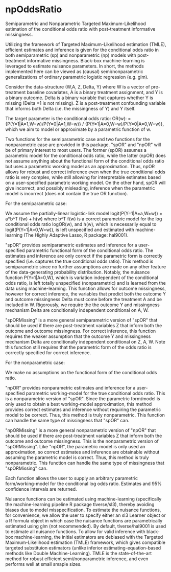 # npOddsRatio
Semiparametric and Nonparametric Targeted Maximum-Likelihood estimation of the conditional odds ratio with post-treatment informative missingness. 

Utilizing the framework of Targeted Maximum-Likelihood estimation (TMLE), efficient estimates and inference is given for the conditional odds ratio in both semiparametric (sp) and nonparametric (np) models with post-treatment informative missingness. Black-box machine-learning is leveraged to estimate nuisance parameters. In short, the methods implemented here can be viewed as (causal) semi/nonparametric generalizations of ordinary parametric logistic regression (e.g. glm). 

Consider the data-structure (W,A, Z, Delta, Y) where W is a vector of pre-treatment baseline covariates, A is a binary treatment assignment, and Y is a binary outcome. Delta is a binary variable that captures whether Y is missing (Delta =1 is not missing). Z is a post-treatment confounding variable that informs both Delta (i.e. the missingness of Y) and Y itself. 

The target parameter is the conditional odds ratio:
OR(w): = {P(Y=1|A=1,W=w)/P(Y=0|A=1,W=w)} / {P(Y=1|A=0,W=w)/P(Y=0|A=0,W=w)},
which we aim to model or approximate by a parametric function of w.

Two functions for the semiparametric case and two functions for the nonparametric case are provided in this package. "spOR" and "npOR" will be of primary interest to most users. The former (spOR) assumes a parametric model for the conditional odds ratio, while the latter (npOR) does not assume anything about the functional form of the conditional odds ratio but uses a parametric working model as an approximation. Thus, npOR allows for robust and correct inference even when the true conditional odds ratio is very complex, while still allowing for interpretable estimates based on a user-specified parametric working model. On the other hand, spOR will give incorrect, and possibly misleading, inference when the parametric model is incorrect (does not contain the true OR function).

For the semiparametric case:

We assume the partially-linear logistic-link model
logit(P(Y=1|A=a,W=w)) = a*b^T f(w) + h(w)
where b^T f(w) is a correct parametric model for the log conditional odds ratio logOR(w), and h(w), which is necessarily equal to logit(P(Y=1|A=0,W=w)), is left unspecified and estimated with machine-learning (The Highly Adaptive Lasso, R package: hal9001).

"spOR" provides semiparametric estimates and inference for a user-specified parametric functional form of the conditional odds ratio. The estimates and inference are only correct if the parametric form is correctly specified (i.e. captures the true conditional odds ratio). This method is semiparametric since no further assumptions are made on any other feature of the data-generating probability distribution. Notably, the nuisance function P(Y=1|A=0,W), which is variation independent of the conditional odds ratio, is left totally unspecified (nonparametric) and is learned from the data using machine-learning. This function allows for outcome missingness, however for correct inference, the variables that predict both the outcome Y and outcome missingness Delta must come before the treatment A and be included in W. Rigorously, we require the the outcome Y and missingness mechanism Delta are conditionally independent conditional on A, W.

"spORMissing" is a more general semiparametric version of "spOR" that should be used if there are post-treatment variables Z that inform both the outcome and outcome missingness. For correct inference, this function requires the weaker assumption that  the outcome Y and missingness mechanism Delta are conditionally independent conditional on Z, A, W. Note this function still requires that the parametric form of the odds ratio is correctly specified for correct inference. 

For the nonparametric case:

We make no assumptions on the functional form of the conditional odds ratio.

"npOR" provides nonparametric estimates and inference for a user-specified parametric working-model for the true conditional odds ratio. This is a nonparametric version of "spOR". Since the parametric form/model is only used to obtain a  best working-model approximation, this method provides correct estimates and inference without requiring the parametric model to be correct. Thus, this method is truly nonparametric. This function can handle the same type of missingness that "spOR" can.

"npORMissing" is a more general nonparametric version of "npOR" that should be used if there are post-treatment variables Z that inform both the outcome and outcome missingness. This is the nonparametric version of "spORMissing". Like "npOR", the parametric model is only used an approximation, so correct estimates and inference are obtainable without assuming the parametric model is correct. Thus, this method is truly nonparametric. This function can handle the same type of missingness that "spORMissing" can.


Each function allows the user to supply an arbitrary parametric form/working-model for the conditional log odds ratio. Estimates and 95% confidence intervals are returned. 

Nuisance functions can be estimated using machine-learning (specifically the machine-learning pipeline R package tlverse/sl3), thereby avoiding biases due to model misspecification. To estimate the nuisance functions, for convenience, we allow the user to specify either an sl3 Learner object or a R formula object in which case the nuisance functions are parametrically estimated using glm (not recommended). By default, tlverse/hal9001 is used to estimate all nuisance functions. To allow for valid inference with black-box machine-learning, the initial estimators are debiased with the Targeted Maximum-Likelihood estimation (TMLE) framework, which gives compatible targeted substituion estimators (unlike inferior estimating-equation-based methods like Double Machine-Learning). TMLE is the state-of-the-art method for robust efficient semi/nonparametric inference, and even performs well at small smaple sizes.


